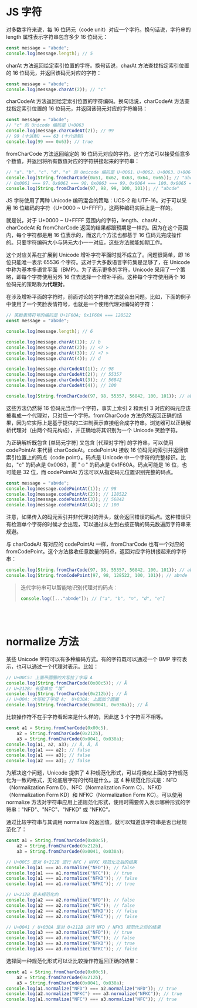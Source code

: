 # JS 字符

对多数字符来说，每 16 位码元（code unit）对应一个字符。换句话说，字符串的 length 属性表示字符串包含多少 16 位码元：

```js
const message = "abcde";
console.log(message.length); // 5
```

charAt 方法返回给定索引位置的字符。换句话说，charAt 方法查找指定索引位置的 16 位码元，并返回该码元对应的字符：

```js
const message = "abcde";
console.log(message.charAt(2)); // "c"
```

charCodeAt 方法返回给定索引位置的字符编码。换句话说，charCodeAt 方法查找指定索引位置的 16 位码元，并返回该码元对应的字符编码：

```js
const message = "abcde";
// "c" 的 Unicode 编码是 U+0063
console.log(message.charCodeAt(2)); // 99
// 99 (十进制) === 63 (十六进制)
console.log(99 === 0x63); // true
```

fromCharCode 方法返回给定的 16 位码元对应的字符。这个方法可以接受任意多个数值，并返回将所有数值对应的字符拼接起来的字符串：

```js
// "a"、"b"、"c"、"d"、"e" 的 Unicode 编码是 U+0061、U+0062、U+0063、U+0064、U+0065
console.log(String.fromCharCode(0x61, 0x62, 0x63, 0x64, 0x65)); // "abcde"
// 0x0061 === 97、0x0062 === 98、0x0063 === 99、0x0064 === 100、0x0065 === 101
console.log(String.fromCharCode(97, 98, 99, 100, 101)); // "abcde"
```

JS 字符使用了两种 Unicode 编码混合的策略：UCS-2 和 UTF-16。对于可以采用 16 位编码的字符（U+0000 ~ U+FFFF），这两种编码实际上是一样的。

就是说，对于 U+0000 ~ U+FFFF 范围内的字符，length、charAt 、charCodeAt 和 fromCharCode 返回的结果都跟预期是一样的。因为在这个范围内，每个字符都是用 16 位表示的，而这几个方法也都基于 16 位码元完成操作的。只要字符编码大小与码元大小一一对应，这些方法就能如期工作。

这个对应关系在扩展到 Unicode 增补字符平面时就不成立了。问题很简单，即 16 位只能唯一表示 65536 个字符。这对于大多数语言字符集是足够了，在 Unicode 中称为基本多语言平面（BMP）。为了表示更多的字符，Unicode 采用了一个策略，即每个字符使用另外 16 位去选择一个增补平面。这种每个字符使用两个 16 位码元的策略称为**代理对**。

在涉及增补平面的字符时，前面讨论的字符串方法就会出问题。比如，下面的例子中使用了一个笑脸表情符号，也就是一个使用代理对编码的字符：

```js
// 笑脸表情符号的编码是 U+1F60A; 0x1F60A === 128522
const message = "ab☺de";

console.log(message.length); // 6

console.log(message.charAt(1)); // b
console.log(message.charAt(2)); // <? >
console.log(message.charAt(3)); // <? >
console.log(message.charAt(4)); // d

console.log(message.charCodeAt(1)); // 98
console.log(message.charCodeAt(2)); // 55357
console.log(message.charCodeAt(3)); // 56842
console.log(message.charCodeAt(4)); // 100

console.log(String.fromCharCode(97, 98, 55357, 56842, 100, 101)); // ab☺de
```

这些方法仍然将 16 位码元当作一个字符，事实上索引 2 和索引 3 对应的码元应该被看成一个代理对，只对应一个字符。fromCharCode 方法仍然返回正确的结果，因为它实际上是基于提供的二进制表示直接组合成字符串。浏览器可以正确解析代理对（由两个码元构成），并正确地将其识别为一个 Unicode 笑脸字符。

为正确解析既包含 [单码元字符] 又包含 [代理对字符] 的字符串，可以使用 codePointAt 来代替 charCodeAt。codePointAt 接收 16 位码元的索引并返回该索引位置上的码点（code point）。码点是 Unicode 中一个字符的完整标识。比如，"c" 的码点是 0x0063，而 "☺" 的码点是 0x1F60A。码点可能是 16 位，也可能是 32 位，而 codePointAt 方法可以从指定码元位置识别完整的码点。

```js
const message = "ab☺de";
console.log(message.codePointAt(1)); // 98
console.log(message.codePointAt(2)); // 128522
console.log(message.codePointAt(3)); // 56842
console.log(message.codePointAt(4)); // 100
```

注意，如果传入的码元索引并非代理对的开头，就会返回错误的码点。这种错误只有检测单个字符的时候才会出现，可以通过从左到右按正确的码元数遍历字符串来规避。

与 charCodeAt 有对应的 codePointAt 一样，fromCharCode 也有一个对应的 fromCodePoint。这个方法接收任意数量的码点，返回对应字符拼接起来的字符串：

```js
console.log(String.fromCharCode(97, 98, 55357, 56842, 100, 101)); // ab☺de
console.log(String.fromCodePoint(97, 98, 128522, 100, 101)); // ab☺de
```

> 迭代字符串可以智能地识别代理对的码点：
>
> ```js
> console.log([..."ab☺de"]); // ["a", "b", "☺", "d", "e"]
> ```

<br><br>

# normalize 方法

某些 Unicode 字符可以有多种编码方式。有的字符既可以通过一个 BMP 字符表示，也可以通过一个代理对表示。比如：

```js
// U+00C5: 上面带圆圈的大写拉丁字母 A
console.log(String.fromCharCode(0x00c5)); // Å
// U+212B: 长度单位 “埃”
console.log(String.fromCharCode(0x212b)); // Å
// U+004: 大写拉丁字母 A;  U+030A: 上面加个圆圈
console.log(String.fromCharCode(0x0041, 0x030a)); // Å
```

比较操作符不在乎字符看起来是什么样的，因此这 3 个字符互不相等。

```js
const a1 = String.fromCharCode(0x00c5),
    a2 = String.fromCharCode(0x212b),
    a3 = String.fromCharCode(0x0041, 0x030a);
console.log(a1, a2, a3); // Å, Å, Å
console.log(a1 === a2); // false
console.log(a1 === a3); // false
console.log(a2 === a3); // false
```

为解决这个问题，Unicode 提供了 4 种规范化形式，可以将类似上面的字符规范化为一致的格式，无论底层字符的代码是什么。这 4 种规范化形式是：NFD（Normalization Form D）、NFC（Normalization Form C）、NFKD（Normalization Form KD）和 NFKC（Normalization Form KC）。可以使用 normalize 方法对字符串应用上述规范化形式，使用时需要传入表示哪种形式的字符串："NFD"、"NFC"、"NFKD" 或 "NFKC"。

通过比较字符串与其调用 normalize 的返回值，就可以知道该字符串是否已经规范化了：

```js
const a1 = String.fromCharCode(0x00c5),
    a2 = String.fromCharCode(0x212b),
    a3 = String.fromCharCode(0x0041, 0x030a);

// U+00C5 是对 0+212B 进行 NFC / NFKC 规范化之后的结果
console.log(a1 === a1.normalize("NFD")); // false
console.log(a1 === a1.normalize("NFC")); // true
console.log(a1 === a1.normalize("NFKD")); // false
console.log(a1 === a1.normalize("NFKC")); // true

// U+212B 是未规范化的
console.log(a2 === a2.normalize("NFD")); // false
console.log(a2 === a2.normalize("NFC")); // false
console.log(a2 === a2.normalize("NFKD")); // false
console.log(a2 === a2.normalize("NFKC")); // false

// U+0041 / U+030A 是对 0+212B 进行 NFD / NFKD 规范化之后的结果
console.log(a3 === a3.normalize("NFD")); // true
console.log(a3 === a3.normalize("NFC")); // false
console.log(a3 === a3.normalize("NFKD")); // true
console.log(a3 === a3.normalize("NFKC")); // false
```

选择同一种规范化形式可以让比较操作符返回正确的结果：

```js
const a1 = String.fromCharCode(0x00c5),
    a2 = String.fromCharCode(0x212b),
    a3 = String.fromCharCode(0x0041, 0x030a);
console.log(a1.normalize("NFD") === a2.normalize("NFD")); // true
console.log(a2.normalize("NFKC") === a3.normalize("NFKC")); // true
console.log(a1.normalize("NFC") === a3.normalize("NFC")); // true
```

<br>
